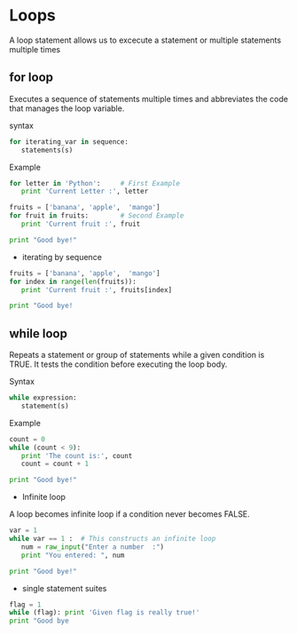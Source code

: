 # Loops
A loop statement allows us to excecute a statement or multiple statements multiple times

## for loop
Executes a sequence of statements multiple times and abbreviates the code that manages the loop variable.

syntax
```python
for iterating_var in sequence:
   statements(s)
```
Example
```python
for letter in 'Python':     # First Example
   print 'Current Letter :', letter

fruits = ['banana', 'apple',  'mango']
for fruit in fruits:        # Second Example
   print 'Current fruit :', fruit

print "Good bye!"
```
 - iterating by sequence
```python
fruits = ['banana', 'apple',  'mango']
for index in range(len(fruits)):
   print 'Current fruit :', fruits[index]

print "Good bye!
```
## while loop
Repeats a statement or group of statements while a given condition is TRUE. It tests the condition before executing the loop body.

Syntax
```python
while expression:
   statement(s)
```
Example
```python
count = 0
while (count < 9):
   print 'The count is:', count
   count = count + 1

print "Good bye!"
```
 - Infinite loop

A loop becomes infinite loop if a condition never becomes FALSE. 
```python
var = 1
while var == 1 :  # This constructs an infinite loop
   num = raw_input("Enter a number  :")
   print "You entered: ", num

print "Good bye!"
```
 - single statement suites
```python
flag = 1
while (flag): print 'Given flag is really true!'
print "Good bye
```